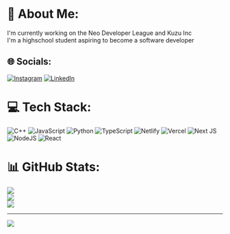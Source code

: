 # 💫 About Me:
I'm currently working on the Neo Developer League and Kuzu Inc<br>I'm a highschool student aspiring to become a software developer<br>


## 🌐 Socials:
[![Instagram](https://img.shields.io/badge/Instagram-%23E4405F.svg?logo=Instagram&logoColor=white)](https://instagram.com/neodevleague) [![LinkedIn](https://img.shields.io/badge/LinkedIn-%230077B5.svg?logo=linkedin&logoColor=white)](https://linkedin.com/in/hamza-ammar-341531240) 

# 💻 Tech Stack:
![C++](https://img.shields.io/badge/c++-%2300599C.svg?style=for-the-badge&logo=c%2B%2B&logoColor=white) ![JavaScript](https://img.shields.io/badge/javascript-%23323330.svg?style=for-the-badge&logo=javascript&logoColor=%23F7DF1E) ![Python](https://img.shields.io/badge/python-3670A0?style=for-the-badge&logo=python&logoColor=ffdd54) ![TypeScript](https://img.shields.io/badge/typescript-%23007ACC.svg?style=for-the-badge&logo=typescript&logoColor=white) ![Netlify](https://img.shields.io/badge/netlify-%23000000.svg?style=for-the-badge&logo=netlify&logoColor=#00C7B7) ![Vercel](https://img.shields.io/badge/vercel-%23000000.svg?style=for-the-badge&logo=vercel&logoColor=white) ![Next JS](https://img.shields.io/badge/Next-black?style=for-the-badge&logo=next.js&logoColor=white) ![NodeJS](https://img.shields.io/badge/node.js-6DA55F?style=for-the-badge&logo=node.js&logoColor=white) ![React](https://img.shields.io/badge/react-%2320232a.svg?style=for-the-badge&logo=react&logoColor=%2361DAFB)
# 📊 GitHub Stats:
![](https://github-readme-stats.vercel.app/api?username=hamzakammar&theme=dark&hide_border=true&include_all_commits=false&count_private=true)<br/>
![](https://github-readme-streak-stats.herokuapp.com/?user=hamzakammar&theme=dark&hide_border=true)<br/>
![](https://github-readme-stats.vercel.app/api/top-langs/?username=hamzakammar&theme=dark&hide_border=true&include_all_commits=false&count_private=true&layout=compact)

---
[![](https://visitcount.itsvg.in/api?id=HamzaAmmarPython&icon=0&color=0)](https://visitcount.itsvg.in)

<!-- Proudly created with GPRM ( https://gprm.itsvg.in ) -->